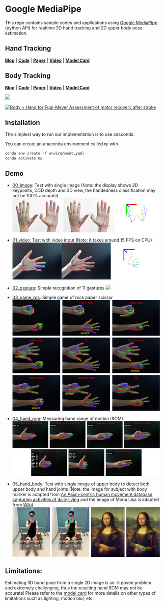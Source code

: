 # Google MediaPipe

This repo contains sample codes and applications using [Google MediaPipe](https://github.com/google/mediapipe) (python API) for realtime 3D hand tracking and 2D upper body pose estimation.

## Hand Tracking
[**Blog**](https://ai.googleblog.com/2019/08/on-device-real-time-hand-tracking-with.html) | [**Code**](https://google.github.io/mediapipe/solutions/hands.html) | [**Paper**](https://arxiv.org/abs/2006.10214) |  [**Video**](https://www.youtube.com/watch?v=I-UOrvxxXEk) | [**Model Card**](https://drive.google.com/file/d/1yiPfkhb4hSbXJZaSq9vDmhz24XVZmxpL/view)

## Body Tracking
[**Blog**](https://ai.googleblog.com/2020/08/on-device-real-time-body-pose-tracking.html) | [**Code**](https://google.github.io/mediapipe/solutions/pose) | [**Paper**](https://arxiv.org/abs/2006.10204) |  [**Video**](https://www.youtube.com/watch?v=YPpUOTRn5tA&feature=emb_logo) | [**Model Card**](https://drive.google.com/file/d/1zhYyUXhQrb_Gp0lKUFv1ADT3OCxGEQHS/view)

![](doc/01_video.gif)

[![Body + Hand for Fugl-Meyer Assessment of motor recovery after stroke](https://img.youtube.com/vi/pxVj8oB-g-w/0.jpg)](https://www.youtube.com/watch?v=pxVj8oB-g-w)


## Installation
The simplest way to run our implementation is to use anaconda.

You can create an anaconda environment called `mp` with
```
conda env create -f environment.yaml
conda activate mp
```

## Demo
* [00_image](code/00_image.py): Test with single image (Note: the display shows 2D keypoints, 2.5D depth and 3D view, the handedness classification may not be 100% accurate)
![](doc/00_image.png)

* [01_video](code/01_video.py): Test with video input (Note: it takes around 15 FPS on CPU)
![](doc/01_video.png)

* [02_gesture](code/02_gesture.py): Simple recognition of 11 gestures
![](doc/02_gesture.png)

* [03_game_rps](code/03_game_rps.py): Simple game of rock paper scissor
![](doc/03_game_rps.png)

* [04_hand_rom](code/04_hand_rom.py): Measuring hand range of motion (ROM)
![](doc/04_hand_rom.png)

* [05_hand_body](code/05_hand_body.py): Test with single image of upper body to detect both upper body and hand joints (Note: the image for subject with body marker is adapted from [An Asian-centric human movement database capturing activities of daily living](https://www.nature.com/articles/s41597-020-00627-7?sf237508323=1) and the image of Mona Lisa is adapted from [Wiki](https://upload.wikimedia.org/wikipedia/commons/e/ec/Mona_Lisa%2C_by_Leonardo_da_Vinci%2C_from_C2RMF_retouched.jpg))
![](doc/05_hand_body.png)

## Limitations:
Estimating 3D hand pose from a single 2D image is an ill-posed problem and extremely challenging, thus the resulting hand ROM may not be accurate!
Please refer to the [model card](https://drive.google.com/file/d/1yiPfkhb4hSbXJZaSq9vDmhz24XVZmxpL/view) for more details on other types of limitations such as lighting, motion blur, etc.
